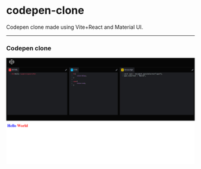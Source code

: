 # codepen-clone
Codepen clone made using Vite+React and Material UI.

---

### Codepen clone
![Codepen clone](./screenshots/codepen.png)
